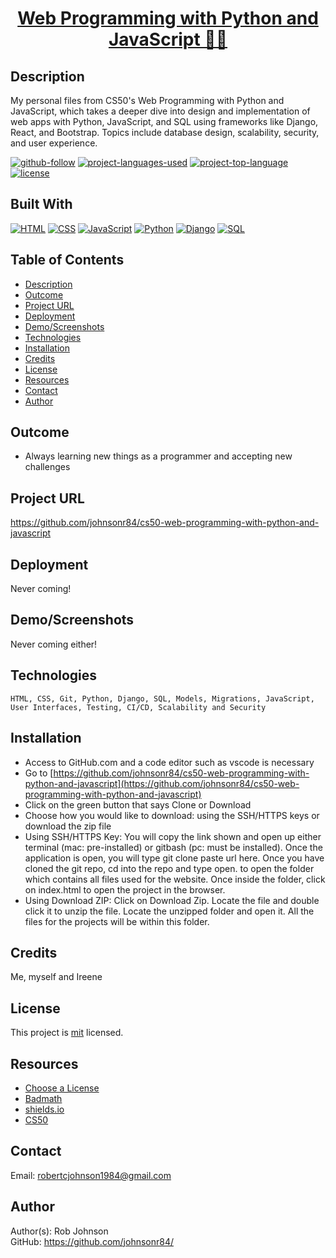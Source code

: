 <h1 align="center"><a href="https://github.com/johnsonr84/cs50-web-programming-with-python-and-javascript">Web Programming with Python and JavaScript 👨‍💻 </a></h1>

## Description

My personal files from CS50's Web Programming with Python and JavaScript, which takes a deeper dive into design and implementation of web apps with Python, JavaScript, and SQL using frameworks like Django, React, and Bootstrap. Topics include database design, scalability, security, and user experience.

[![github-follow](https://img.shields.io/github/followers/johnsonr84.svg?style=social&label=Follow&maxAge=2592000)](https://github.com/johnsonr84)
[![project-languages-used](https://img.shields.io/github/languages/count/johnsonr84/cs50-web-programming-with-python-and-javascript?color=orange)](https://github.com/johnsonr84/cs50-web-programming-with-python-and-javascript)
[![project-top-language](https://img.shields.io/github/languages/top/johnsonr84/cs50-web-programming-with-python-and-javascript?color=yellow)](https://github.com/johnsonr84/cs50-web-programming-with-python-and-javascript)
[![license](https://img.shields.io/badge/license-mit-brightgreen.svg)](https://choosealicense.com/licenses/mit/)

## Built With

[![HTML](https://img.shields.io/badge/HTML-239120?style=for-the-badge&logo=html5&logoColor=white)](https://www.python.org/)
[![CSS](https://img.shields.io/badge/CSS-239120?&style=for-the-badge&logo=css3&logoColor=white)](https://www.python.org/)
[![JavaScript](https://img.shields.io/badge/JavaScript-F7DF1E?style=for-the-badge&logo=javascript&logoColor=black)](https://www.javascript.com/)
[![Python](https://img.shields.io/badge/Python-14354C?style=for-the-badge&logo=python&logoColor=white)](https://www.python.org/)
[![Django](https://img.shields.io/badge/Django-092E20?style=for-the-badge&logo=django&logoColor=white)](https://www.djangoproject.com/)
[![SQL](https://img.shields.io/badge/MySQL-00000F?style=for-the-badge&logo=mysql&logoColor=white)](https://www.mysql.com/)

## Table of Contents

- [Description](#Description)
- [Outcome](#Outcome)
- [Project URL](#Project-URL)
- [Deployment](#Deployment)
- [Demo/Screenshots](#Demo/Screenshots)
- [Technologies](#Technologies)
- [Installation](#Installation)
- [Credits](#Credits)
- [License](#License)
- [Resources](#Resources)
- [Contact](#Contact)
- [Author](#Author)

## Outcome

- Always learning new things as a programmer and accepting new challenges

## Project URL

https://github.com/johnsonr84/cs50-web-programming-with-python-and-javascript

## Deployment

Never coming!

## Demo/Screenshots

Never coming either!

## Technologies

```
HTML, CSS, Git, Python, Django, SQL, Models, Migrations, JavaScript, User Interfaces, Testing, CI/CD, Scalability and Security
```

## Installation

- Access to GitHub.com and a code editor such as vscode is necessary
- Go to [https://github.com/johnsonr84/cs50-web-programming-with-python-and-javascript](https://github.com/johnsonr84/cs50-web-programming-with-python-and-javascript)
- Click on the green button that says Clone or Download
- Choose how you would like to download: using the SSH/HTTPS keys or download the zip file
- Using SSH/HTTPS Key: You will copy the link shown and open up either terminal (mac: pre-installed) or gitbash (pc: must be installed). Once the application is open, you will type git clone paste url here. Once you have cloned the git repo, cd into the repo and type open. to open the folder which contains all files used for the website. Once inside the folder, click on index.html to open the project in the browser.
- Using Download ZIP: Click on Download Zip. Locate the file and double click it to unzip the file. Locate the unzipped folder and open it. All the files for the projects will be within this folder. 

## Credits

Me, myself and Ireene

## License

This project is [mit](https://choosealicense.com/licenses/mit/) licensed.

## Resources

* [Choose a License](https://choosealicense.com/)
* [Badmath](https://img.shields.io/github/languages/top/nielsenjared/badmath)
* [shields.io](https://shields.io/)
* [CS50](https://cs50.harvard.edu/web/2020/)

## Contact

Email: robertcjohnson1984@gmail.com

## Author

Author(s): Rob Johnson  
 GitHub: https://github.com/johnsonr84/

